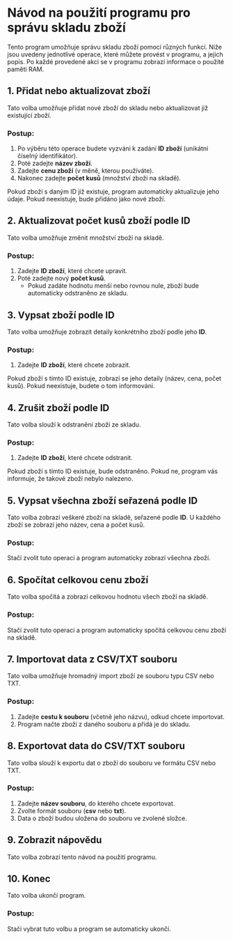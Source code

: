 # Návod na použití programu pro správu skladu zboží

Tento program umožňuje správu skladu zboží pomocí různých funkcí. Níže jsou uvedeny jednotlivé operace, které můžete provést v programu, a jejich popis.
Po každé provedené akci se v programu zobrazí informace o použité paměti RAM.

## 1. Přidat nebo aktualizovat zboží
Tato volba umožňuje přidat nové zboží do skladu nebo aktualizovat již existující zboží.

### Postup:
1. Po výběru této operace budete vyzváni k zadání **ID zboží** (unikátní číselný identifikátor).
2. Poté zadejte **název zboží**.
3. Zadejte **cenu zboží** (v měně, kterou používáte).
4. Nakonec zadejte **počet kusů** (množství zboží na skladě).

Pokud zboží s daným ID již existuje, program automaticky aktualizuje jeho údaje. Pokud neexistuje, bude přidáno jako nové zboží.

## 2. Aktualizovat počet kusů zboží podle ID
Tato volba umožňuje změnit množství zboží na skladě.

### Postup:
1. Zadejte **ID zboží**, které chcete upravit.
2. Poté zadejte nový **počet kusů**.
    - Pokud zadáte hodnotu menší nebo rovnou nule, zboží bude automaticky odstraněno ze skladu.

## 3. Vypsat zboží podle ID
Tato volba umožňuje zobrazit detaily konkrétního zboží podle jeho **ID**.

### Postup:
1. Zadejte **ID zboží**, které chcete zobrazit.

Pokud zboží s tímto ID existuje, zobrazí se jeho detaily (název, cena, počet kusů). Pokud neexistuje, budete o tom informováni.

## 4. Zrušit zboží podle ID
Tato volba slouží k odstranění zboží ze skladu.

### Postup:
1. Zadejte **ID zboží**, které chcete odstranit.

Pokud zboží s tímto ID existuje, bude odstraněno. Pokud ne, program vás informuje, že takové zboží nebylo nalezeno.

## 5. Vypsat všechna zboží seřazená podle ID
Tato volba zobrazí veškeré zboží na skladě, seřazené podle **ID**. U každého zboží se zobrazí jeho název, cena a počet kusů.

### Postup:
Stačí zvolit tuto operaci a program automaticky zobrazí všechna zboží.

## 6. Spočítat celkovou cenu zboží
Tato volba spočítá a zobrazí celkovou hodnotu všech zboží na skladě.

### Postup:
Stačí zvolit tuto operaci a program automaticky spočítá celkovou cenu zboží na skladě.

## 7. Importovat data z CSV/TXT souboru
Tato volba umožňuje hromadný import zboží ze souboru typu CSV nebo TXT.

### Postup:
1. Zadejte **cestu k souboru** (včetně jeho názvu), odkud chcete importovat.
2. Program načte zboží z daného souboru a přidá je do skladu.

## 8. Exportovat data do CSV/TXT souboru
Tato volba slouží k exportu dat o zboží do souboru ve formátu CSV nebo TXT.

### Postup:
1. Zadejte **název souboru**, do kterého chcete exportovat.
2. Zvolte formát souboru (**csv** nebo **txt**).
3. Data o zboží budou uložena do souboru ve zvolené složce.

## 9. Zobrazit nápovědu
Tato volba zobrazí tento návod na použití programu.

## 10. Konec
Tato volba ukončí program.

### Postup:
Stačí vybrat tuto volbu a program se automaticky ukončí.
